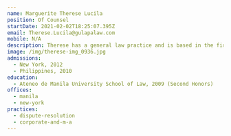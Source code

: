 ```yaml
---
name: Marguerite Therese Lucila
position: Of Counsel
startDate: 2021-02-02T18:25:07.395Z
email: Therese.Lucila@gulapalaw.com
mobile: N/A
description: Therese has a general law practice and is based in the firm’s New York office.
image: /img/therese-img_0936.jpg
admissions:
  - New York, 2012
  - Philippines, 2010
education:
  - Ateneo de Manila University School of Law, 2009 (Second Honors)
offices:
  - manila
  - new-york
practices:
  - dispute-resolution
  - corporate-and-m-a
---
```

